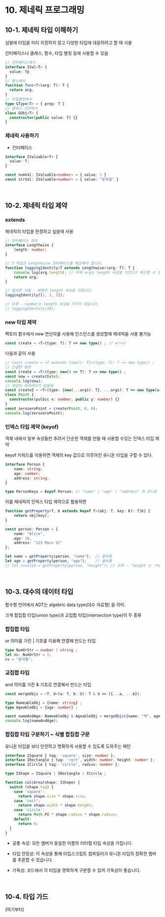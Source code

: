 # 10. 제네릭 프로그래밍

## 10-1. 제네릭 타입 이해하기

심벌에 타입을 미리 지정하지 않고 다양한 타입에 대응하려고 할 때 사용

인터페이스나 클래스, 함수, 타입 별칭 등에 사용할 수 있음

```ts
// 인터페이스에서
interface IVal<T> {
  value: Tp
}
// 함수에서
function func<T>(arg: T): T {
  return arg;
}
// 타입별칭에서
type GType<T> = { prop: T }
// 클래스 선언에서
class GObj<T> {
  constructor(public value: T) {}
}
```

### 제네릭 사용하기

- 인터페이스

```ts
interface IValuable<T> {
  value: T;
}

const numVal: IValuable<number> = { value: 1 }
const strVal: IValuable<number> = { value: "문자열" }
```

<br/> 

## 10-2. 제네릭 타입 제약

### extends 

제네릭의 타입을 한정하고 싶을때 사용

```ts
// 인터페이스 정의
interface Lengthwise {
    length: number;
}

// T 타입은 Lengthwise 인터페이스를 확장해야 합니다.
function loggingIdentity<T extends Lengthwise>(arg: T): T {
    console.log(arg.length); // 이제 arg는 length 속성을 가진다고 확신할 수 있습니다.
    return arg;
}

// 올바른 사용 - 배열은 length 속성을 가집니다.
loggingIdentity([1, 2, 3]);

// 오류 - number는 length 속성을 가지지 않습니다.
// loggingIdentity(10);
```

### new 타입 제약

팩토리 함수에서 new 연산자를 사용해 인스턴스를 생성할때 제네릭을 사용 불가능

```ts
const create = <T>(type: T): T => new type() ; // error
```

다음과 같이 사용

```ts
// const create = <T extends {new(): T}>(type: T): T => new type() ;
// 간결한 표현
const create = <T>(type: new() => T): T => new type() ;
const now = create(Date);
console.log(now);
// 생성자 파라미터가 있을때
const create2 = <T>(type: {new(...args): T}, ...args): T => new type(args) ;
class Point {
  constructor(pulbic x: number, public y: number) {}
}
const zerozeroPoint = create(Point, 0, 0);
console.log(zerozeroPoint);
```

### 인덱스 타입 제약 (keyof)

객체 내에서 일부 속성들만 추려서 단순한 객체를 만들 때 사용할 수있는 인덱스 타입 제약

keyof 키워드를 이용하면 객체의 key 값으로 이루어진 유니온 타입을 구할 수 있다.

```ts
interface Person {
    name: string;
    age: number;
    address: string;
}

type PersonKeys = keyof Person; // "name" | "age" | "address" 의 유니온 타입
```

이를 제네릭의 인덱스 타입 제약으로 활용하면

```ts
function getProperty<T, K extends keyof T>(obj: T, key: K): T[K] {
    return obj[key];
}

const person: Person = {
    name: "Alice",
    age: 30,
    address: "123 Main St"
};

let name = getProperty(person, "name");  // 올바름
let age = getProperty(person, "age");    // 올바름
// let invalid = getProperty(person, "height"); // 오류 - 'height'는 'Person' 타입에 존재하지 않음
```

<br/>

## 10-3. 대수의 데이터 타입

함수형 언어에서 ADT는 algebric data type(대수 자료형) 을 의미.

크게 합집합 타입(union type)과 교집합 타입(intersection type)이 두 종류

### 합집합 타입

or 의미를 가진 | 기호를 이용해 연결해 만드는 타입

```ts
type NumOrStr = number | string ;
let ns: NumOrStr = 1;
ns = "문자열";
```

### 교집합 타입

and 의미를 가진 & 기호로 연결해서 만드는 타입

```ts
const mergeObjs = <T, U>(a: T, b: U): T & U => ({...a, ...b});

type NameableObj = {name: string} ;
type AgeableObj = {age: number} ;

const nameAndAge: NameableObj & AgeableObj = mergeObjs({name: "잭", age: 32});
console.log(nameAndAge);
```

### 합집합 타입 구분하기 ~ 식별 합집합 구문

유니온 타입을 보다 안전하고 명확하게 사용할 수 있도록 도와주는 패턴

```ts
interface ISquare { tag: 'square', size: number };
interface IRectangle { tag: 'rect', width: number, height: number };
interface ICircle { tag: 'circle', radius: number };

type IShape = ISquare | IRectangle | ICircle ;

function calcArea(shape: IShape) {
  switch (shape.tag) {
    case 'square':
      return shape.size * shape.size;
    case 'rect':
      return shape.width * shape.height;
    case 'circle':
      return Math.PI * shape.radius * shape.radius;
    default:
      return 0;
  }
}
```

- 공통 속성: 모든 멤버가 동일한 이름의 리터럴 타입 속성을 가집니다.

- 타입 안정성: 이 속성을 통해 타입스크립트 컴파일러가 유니온 타입의 정확한 멤버를 추론할 수 있습니다.

- 가독성: 코드에서 각 타입을 명확하게 구분할 수 있어 가독성이 좋습니다.

<br/>

## 10-4. 타입 가드

(여기부터)